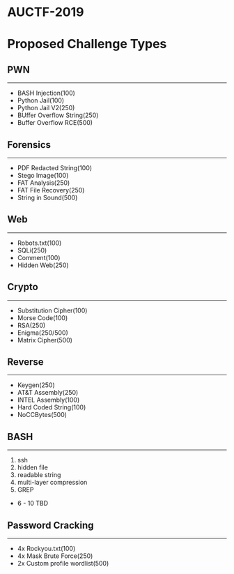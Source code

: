 # AUCTF-2019

# Proposed Challenge Types


## PWN
----------
- BASH Injection(100)
- Python Jail(100)
- Python Jail V2(250)
- BUffer Overflow String(250)
- Buffer Overflow RCE(500)

## Forensics
--------------
- PDF Redacted String(100)
- Stego Image(100)
- FAT Analysis(250)
- FAT File Recovery(250)
- String in Sound(500)

## Web
-----------
- Robots.txt(100)
- SQLi(250)
- Comment(100)
- Hidden Web(250)

## Crypto
-------------
- Substitution Cipher(100)
- Morse Code(100)
- RSA(250)
- Enigma(250/500)
- Matrix Cipher(500)

## Reverse
--------------
- Keygen(250)
- AT&T Assembly(250)
- INTEL Assembly(100)
- Hard Coded String(100)
- NoCCBytes(500)

## BASH
-----------
1. ssh
2. hidden file
3. readable string
4. multi-layer compression
5. GREP
- 6 - 10 TBD

## Password Cracking
-----------------------
- 4x Rockyou.txt(100)
- 4x Mask Brute Force(250)
- 2x Custom profile wordlist(500)
